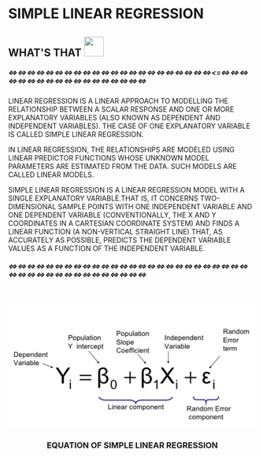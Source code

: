 # SIMPLE LINEAR REGRESSION

## WHAT'S THAT  <img src="https://media.giphy.com/media/xTiN0IuPQxRqzxodZm/giphy.gif" width="40" height="40" /> ##
##### <=><=><=><=><=><=><=><=><=><=><=><=><=><=><=><=><=><=><=><=><=><=><=<=><=><=><=><=><=><=><=><=><=><=><=><=><=><=><=><=><=> ####

LINEAR REGRESSION IS A LINEAR APPROACH TO MODELLING THE RELATIONSHIP BETWEEN A SCALAR RESPONSE AND
ONE OR MORE EXPLANATORY VARIABLES (ALSO KNOWN AS DEPENDENT AND INDEPENDENT VARIABLES). THE CASE OF ONE EXPLANATORY VARIABLE IS CALLED SIMPLE LINEAR REGRESSION.

IN LINEAR REGRESSION, THE RELATIONSHIPS ARE MODELED USING LINEAR PREDICTOR FUNCTIONS WHOSE UNKNOWN MODEL PARAMETERS ARE ESTIMATED FROM THE DATA. SUCH MODELS ARE CALLED LINEAR MODELS.

SIMPLE LINEAR REGRESSION IS A LINEAR REGRESSION MODEL WITH A SINGLE EXPLANATORY VARIABLE.THAT IS, IT CONCERNS TWO-DIMENSIONAL SAMPLE POINTS WITH ONE INDEPENDENT VARIABLE AND ONE DEPENDENT VARIABLE (CONVENTIONALLY, THE X AND Y COORDINATES IN A CARTESIAN COORDINATE SYSTEM) AND FINDS A LINEAR FUNCTION (A NON-VERTICAL STRAIGHT LINE) THAT, AS ACCURATELY AS POSSIBLE, PREDICTS THE DEPENDENT VARIABLE VALUES AS A FUNCTION OF THE INDEPENDENT VARIABLE.

##### <=><=><=><=><=><=><=><=><=><=><=><=><=><=><=><=><=><=><=><=><=><=><=><=><=><=><=><=><=><=><=><=><=><=><=><=><=><=><=><=><=> #####

<br />
<p align="center">
    <img src="SRC/Simple LINEAR.png" >
  </a>
<h3 align="center">EQUATION OF SIMPLE LINEAR REGRESSION</h3>
